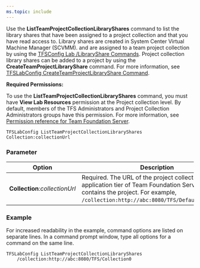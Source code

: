 ```yaml
---
ms.topic: include
---
```


Use the **ListTeamProjectCollectionLibraryShares** command to list the
library shares that have been assigned to a project collection and
that you have read access to. Library shares are created in System
Center Virtual Machine Manager (SCVMM). and are assigned to a team
project collection by using the [TFSConfig Lab /LibraryShare Commands](/azure/devops/server/command-line/tfslabconfig-cmd##lab-libraryshare). 
Project collection library shares can be added to a project by
using the **CreateTeamProjectLibraryShare** command. For more
information, see [TFSLabConfig CreateTeamProjectLibraryShare Command](/azure/devops/server/command-line/tfslabconfig-cmd#createteamprojectlibraryshare).

**Required Permissions:**

To use the **ListTeamProjectCollectionLibraryShares** command, you must
have **View Lab Resources** permission at the Project collection
level. By default, members of the TFS Administrators and Project
Collection Administrators groups have this permission. For more
information, see [Permission reference for Team Foundation Server](/azure/devops/security/permissions).


    TFSLabConfig ListTeamProjectCollectionLibraryShares
    Collection:collectionUrl


### Parameter


| Option | Description |
| --- | --- |
| **Collection**:*collectionUrl* | Required. The URL of the project collection on the application tier of Team Foundation Server that contains the project. For example, ```/collection:http://abc:8080/TFS/DefaultCollection```.  |



### Example

For increased readability in the example, command options are listed on
separate lines. In a command prompt window, type all options for a
command on the same line.


    TFSLabConfig ListTeamProjectCollectionLibraryShares
        /collection:http://abc:8080/TFS/Collection0

